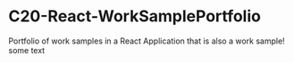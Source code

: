 # C20-React-WorkSamplePortfolio
Portfolio of work samples in a React Application that is also a work sample!
some text
